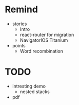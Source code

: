 # Remind
- stories
  - Intro
  - react-router for migration
  - NavigatorIOS Titanium
- points
  - Word recombination

# TODO
- intresting demo
  - nested stacks
- pdf
